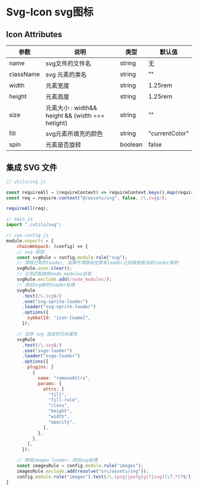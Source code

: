 # Svg-Icon  svg图标

## Icon Attributes

| 参数      | 说明                                             | 类型    | 默认值         |
| --------- | ------------------------------------------------ | ------- | -------------- |
| name      | svg文件的文件名                                  | string  | 无             |
| className | svg 元素的类名                                   | string  | ""             |
| width     | 元素宽度                                         | string  | 1.25rem        |
| height    | 元素高度                                         | string  | 1.25rem        |
| size      | 元素大小 : width&& height && (width === hetight) | string  | ""             |
| fill      | svg元素所填充的颜色                              | string  | "currentColor" |
| spin      | 元素是否旋转                                     | boolean | false          |

## 集成 SVG 文件

```js
// utils/svg.js

const requireAll = (requireContext) => requireContext.keys().map(requireContext);
const req = require.context("@/assets/svg", false, /\.svg$/);

requireAll(req);

// main.js
import "./utils/svg";
```

```js
// vue.config.js
module.exports = {
    chainWebpack: (config) => {
    // svg 规则
    const svgRule = config.module.rule("svg");
    // 清除已有的loader, 如果不清除会在原有loader之后再使用当前loader规则
    svgRule.uses.clear();
    // 正则匹配排除node_modules目录
    svgRule.exclude.add(/node_modules/);
    // 添加svg新的loader处理
    svgRule
      .test(/\.svg$/)
      .use("svg-sprite-loader")
      .loader("svg-sprite-loader")
      .options({
        symbolId: "icon-[name]",
      });

    // 去除 svg 指定的冗余属性
    svgRule
      .test(/\.svg$/)
      .use("svgo-loader")
      .loader("svgo-loader")
      .options({
        plugins: [
          {
            name: "removeAttrs",
            params: {
              attrs: [
                "fill",
                "fill-rule",
                "class",
                "height",
                "width",
                "opacity",
              ],
            },
          },
        ],
      });

    // 修改images loader，添加svg处理
    const imagesRule = config.module.rule("images");
    imagesRule.exclude.add(resolve("src/assets/svg"));
    config.module.rule("images").test(/\.(png|jpe?g|gif|svg)(\?.*)?$/);
}
```

